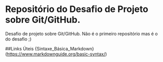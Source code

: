 # Repositório do Desafio de Projeto sobre Git/GitHub.
Desafio de projeto sobre Git/GitHub. Não é o primeiro repositório mas é o do desafio ;)

##Links Úteis
{Sintaxe_Básica_Markdown}(https://www.markdownguide.org/basic-syntax/)
